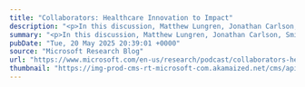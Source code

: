 ```yaml
---
title: "Collaborators: Healthcare Innovation to Impact"
description: "<p>In this discussion, Matthew Lungren, Jonathan Carlson, Smitha Saligrama, Will Guyman, and Cameron Runde explore how teams across Microsoft are working together to generate advanced AI capabilities and solutions for developers and clinicians around the globe. </p> <p>The post <a href='https://www.microsoft.com/en-us/research/podcast/collaborators-healthcare-innovation-to-impact/'>Collaborators: Healthcare Innovation to Impact</a> appeared first on <a href='https://www.microsoft.com/en-us/research'>Microsoft Research</a>.</p>"
summary: "<p>In this discussion, Matthew Lungren, Jonathan Carlson, Smitha Saligrama, Will Guyman, and Cameron Runde explore how teams across Microsoft are working together to generate advanced AI capabilities and solutions for developers and clinicians around the globe. </p> <p>The post <a href='https://www.microsoft.com/en-us/research/podcast/collaborators-healthcare-innovation-to-impact/'>Collaborators: Healthcare Innovation to Impact</a> appeared first on <a href='https://www.microsoft.com/en-us/research'>Microsoft Research</a>.</p>"
pubDate: "Tue, 20 May 2025 20:39:01 +0000"
source: "Microsoft Research Blog"
url: "https://www.microsoft.com/en-us/research/podcast/collaborators-healthcare-innovation-to-impact/"
thumbnail: "https://img-prod-cms-rt-microsoft-com.akamaized.net/cms/api/am/imageFileData/RE1Mu3b?ver=5c31&h=30"
---
```


